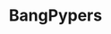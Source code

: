---
title : "BangPypers"
logo : "assets/images/community_partners/bangpypers.png"
twitter : "BangPypers"
---